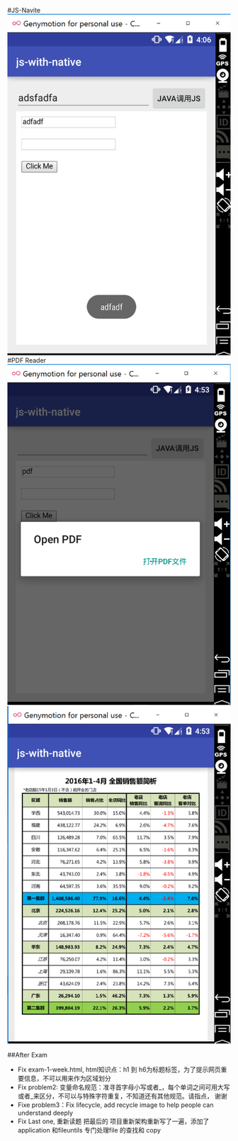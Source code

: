 
#JS-Navite
![images](https://github.com/tianyun6655/exam-week1-1/blob/master/images/android-javascript-native.PNG)
#PDF Reader
![image](https://github.com/tianyun6655/exam-week1-1/blob/master/images/android-sandbox-pdf.png )
![image](https://github.com/tianyun6655/exam-week1-1/blob/master/images/android-sandbox-pdf2.PNG)

##After Exam
 - Fix exam-1-week.html, html知识点：h1 到 h6为标题标签，为了提示网页重要信息，不可以用来作为区域划分
 - Fix problem2: 变量命名规范：准寻首字母小写或者_，每个单词之间可用大写或者_来区分，不可以与特殊字符重复，不知道还有其他规范。请指点，   谢谢
 - Fixe problem3：Fix lifecycle, add recycle image to help people can understand deeply
 - Fix Last one, 重新读题 把最后的 项目重新架构重新写了一遍，添加了application 和fileuntils 专门处理file 的查找和 copy
 
